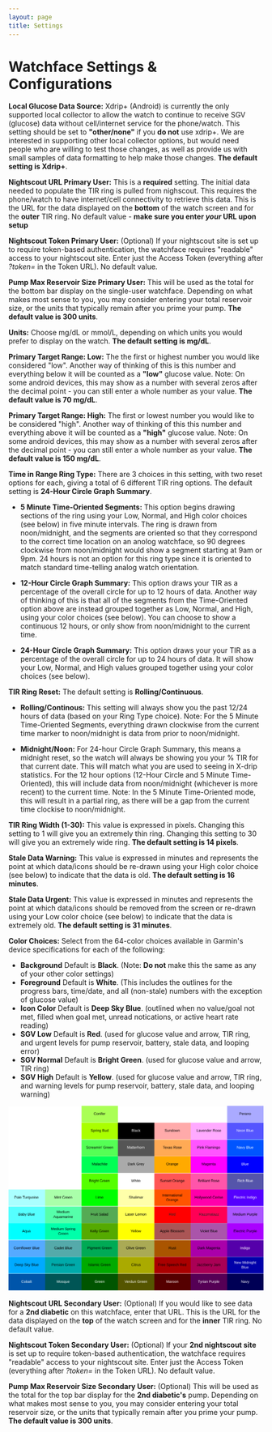 ```yaml
---
layout: page
title: Settings
---
```

# Watchface Settings & Configurations

**Local Glucose Data Source:** Xdrip+ (Android) is currently the only supported local collector to allow the watch to continue to receive SGV (glucose) data without cell/internet service for the phone/watch.  This setting should be set to **"other/none"** if you **do not** use xdrip+.  We are interested in supporting other local collector options, but would need people who are willing to test those changes, as well as provide us with small samples of data formatting to help make those changes.  **The default setting is Xdrip+**.  

**Nightscout URL Primary User:** This is a **required** setting.  The initial data needed to populate the TIR ring is pulled from nighscout.  This requires the phone/watch to have internet/cell connectivity to retrieve this data. This is the URL for the data displayed on the **bottom** of the watch screen and for the **outer** TIR ring. No default value - **make sure you enter _your_ URL upon setup**

**Nightscout Token Primary User:** (Optional) If your nightscout site is set up to require token-based authentication, the watchface requires "readable" access to your nightscout site.  Enter just the Access Token (everything after _?token=_ in the Token URL).  No default value. 

**Pump Max Reservoir Size Primary User:** This will be used as the total for the bottom bar display on the single-user watchface.  Depending on what makes most sense to you, you may consider entering your total reservoir size, or the units that typically remain after you prime your pump.  **The default value is 300 units**.  

**Units:** Choose mg/dL or mmol/L, depending on which units you would prefer to display on the watch.  **The default setting is mg/dL**.  

**Primary Target Range: Low:** The the first or highest number you would like considered "low".  Another way of thinking of this is this number and everything below it will be counted as a **"low"** glucose value.  Note: On some android devices, this may show as a number with several zeros after the decimal point - you can still enter a whole number as your value.  **The default value is 70 mg/dL**.  

**Primary Target Range: High:** The first or lowest number you would like to be considered "high".  Another way of thinking of this this number and everything above it will be counted as a **"high"** glucose value.  Note: On some android devices, this may show as a number with several zeros after the decimal point - you can still enter a whole number as your value. **The default value is 150 mg/dL**.  

**Time in Range Ring Type:** There are 3 choices in this setting, with two reset options for each, giving a total of 6 different TIR ring options.  The default setting is **24-Hour Circle Graph Summary**. 
- **5 Minute Time-Oriented Segments:** This option begins drawing sections of the ring using your Low, Normal, and High color choices (see below) in five minute intervals.  The ring is drawn from noon/midnight, and the segments are oriented so that they correspond to the correct time location on an anolog watchface, so 90 degrees clockwise from noon/midnight would show a segment starting at 9am or 9pm.  24 hours is not an option for this ring type since it is oriented to match standard time-telling analog watch orientation.  

- **12-Hour Circle Graph Summary:** This option draws your TIR as a percentage of the overall circle for up to 12 hours of data.  Another way of thinking of this is that all of the segments from the Time-Oriented option above are instead grouped together as Low, Normal, and High, using your color choices (see below).  You can choose to show a continuous 12 hours, or only show from noon/midnight to the current time.  

- **24-Hour Circle Graph Summary:** This option draws your your TIR as a percentage of the overall circle for up to 24 hours of data.  It will show your Low, Normal, and High values grouped together using your color choices (see below).  

**TIR Ring Reset:** The default setting is **Rolling/Continuous**.  
- **Rolling/Continous:** This setting will always show you the past 12/24 hours of data (based on your Ring Type choice).  Note: For the 5 Minute Time-Oriented Segments, everything drawn clockwise from the current time marker to noon/midnight is data from prior to noon/midnight.

- **Midnight/Noon:** For 24-hour Circle Graph Summary, this means a midnight reset, so the watch will always be showing you your % TIR for that current date.  This will match what you are used to seeing in X-drip statistics.  For the 12 hour options (12-Hour Circle and 5 Minute Time-Oriented), this will include data from noon/midnight (whichever is more recent) to the current time.  Note: In the 5 Minute Time-Oriented mode, this will result in a partial ring, as there will be a gap from the current time clockise to noon/midnight.  

**TIR Ring Width (1-30):** This value is expressed in pixels.  Changing this setting to 1 will give you an extremely thin ring.  Changing this setting to 30 will give you an extremely wide ring.  **The default setting is 14 pixels**.  

**Stale Data Warning:** This value is expressed in minutes and represents the point at which data/icons should be re-drawn using your High color choice (see below) to indicate that the data is old.  **The default setting is 16 minutes**.  

**Stale Data Urgent:** This value is expressed in minutes and represents the point at which data/icons should be removed from the screen or re-drawn using your Low color choice (see below) to indicate that the data is extremely old.  **The default setting is 31 minutes**.

**Color Choices:**
Select from the 64-color choices available in Garmin's device specifications for each of the following:
- **Background** Default is **Black**. (Note: **Do not** make this the same as any of your other color settings)
- **Foreground** Default is **White**. (This includes the outlines for the progress bars, time/date, and all (non-stale) numbers with the exception of glucose value)
- **Icon Color** Default is **Deep Sky Blue**. (outlined when no value/goal not met, filled when goal met, unread notications, or active heart rate reading)
- **SGV Low** Default is **Red**. (used for glucose value and arrow, TIR ring, and urgent levels for pump reservoir, battery, stale data, and looping error)
- **SGV Normal** Default is **Bright Green**. (used for glucose value and arrow, TIR ring) 
- **SGV High** Default is **Yellow**. (used for glucose value and arrow, TIR ring, and warning levels for pump reservoir, battery, stale data, and looping warning)

![64ColorChoices](images/64ColorChoices.png)

**Nightscout URL Secondary User:** (Optional)  If you would like to see data for a **2nd diabetic** on this watchface, enter that URL.  This is the URL for the data displayed on the **top** of the watch screen and for the **inner** TIR ring. No default value.  

**Nightscout Token Secondary User:** (Optional) If your **2nd nightscout site** is set up to require token-based authentication, the watchface requires "readable" access to your nightscout site.  Enter just the Access Token (everything after _?token=_ in the Token URL).  No default value. 

**Pump Max Reservoir Size Secondary User:** (Optional) This will be used as the total for the top bar display for the **2nd diabetic's** pump.  Depending on what makes most sense to you, you may consider entering your total reservoir size, or the units that typically remain after you prime your pump.  **The default value is 300 units**.
